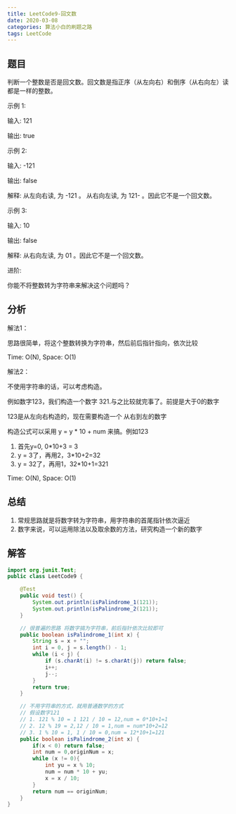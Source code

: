 ```yaml
---
title: LeetCode9-回文数
date: 2020-03-08
categories: 算法小白的刷题之路
tags: LeetCode
---
```


## 题目

判断一个整数是否是回文数。回文数是指正序（从左向右）和倒序（从右向左）读都是一样的整数。

示例 1:

输入: 121

输出: true

示例 2:

输入: -121

输出: false

解释: 从左向右读, 为 -121 。 从右向左读, 为 121- 。因此它不是一个回文数。

示例 3:

输入: 10

输出: false

解释: 从右向左读, 为 01 。因此它不是一个回文数。

进阶:

你能不将整数转为字符串来解决这个问题吗？

## 分析
解法1：

思路很简单，将这个整数转换为字符串，然后前后指针指向，依次比较

Time: O(N), Space: O(1)

解法2：

不使用字符串的话，可以考虑构造。

例如数字123，我们构造一个数字 321.与之比较就完事了。前提是大于0的数字

123是从左向右构造的，现在需要构造一个 从右到左的数字

构造公式可以采用 y = y * 10 + num 来搞。例如123

1. 首先y=0, 0*10+3 = 3
2. y = 3了，再用2，3*10+2=32
3. y = 32了，再用1，32*10+1=321

Time: O(N), Space: O(1)

## 总结
1. 常规思路就是将数字转为字符串，用字符串的首尾指针依次逼近
2. 数字来说，可以运用除法以及取余数的方法，研究构造一个新的数字

## 解答

````java
import org.junit.Test;
public class LeetCode9 {

    @Test
    public void test() {
        System.out.println(isPalindrome_1(121));
        System.out.println(isPalindrome_2(121));
    }

    // 很普遍的思路 将数字搞为字符串，前后指针依次比较即可
    public boolean isPalindrome_1(int x) {
        String s = x + "";
        int i = 0, j = s.length() - 1;
        while (i < j) {
            if (s.charAt(i) != s.charAt(j)) return false;
            i++;
            j--;
        }
        return true;
    }

    // 不用字符串的方式，就用普通数学的方式
    // 假设数字121
    // 1. 121 % 10 = 1 121 / 10 = 12,num = 0*10+1=1
    // 2. 12 % 19 = 2,12 / 10 = 1,num = num*10+2=12
    // 3. 1 % 10 = 1, 1 / 10 = 0,num = 12*10+1=121
    public boolean isPalindrome_2(int x) {
        if(x < 0) return false;
        int num = 0,originNum = x;
        while (x != 0){
            int yu = x % 10;
            num = num * 10 + yu;
            x = x / 10;
        }
        return num == originNum;
    }
}


````









